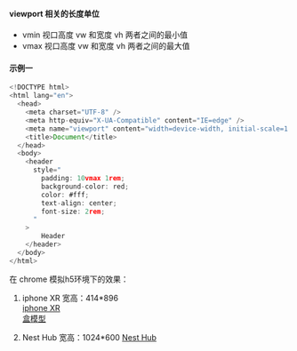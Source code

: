 #### viewport 相关的长度单位

- vmin 视口高度 vw 和宽度 vh 两者之间的最小值
- vmax 视口高度 vw 和宽度 vh 两者之间的最大值

#### 示例一

```javascript
<!DOCTYPE html>
<html lang="en">
  <head>
    <meta charset="UTF-8" />
    <meta http-equiv="X-UA-Compatible" content="IE=edge" />
    <meta name="viewport" content="width=device-width, initial-scale=1.0" />
    <title>Document</title>
  </head>
  <body>
    <header
      style="
        padding: 10vmax 1rem;
        background-color: red;
        color: #fff;
        text-align: center;
        font-size: 2rem;
      "
    >
        Header
    </header>
  </body>
</html>
```
在 chrome 模拟h5环境下的效果：
1. iphone XR  宽高：414*896    
    [iphone XR][1]  
    [盒模型][2]

2. Nest Hub  宽高：1024*600
   [Nest Hub][3]












[1]: ../assets/vmin-1.png
[2]: ../assets/vmin-2.png
[3]: ../assets/vmin-3.png